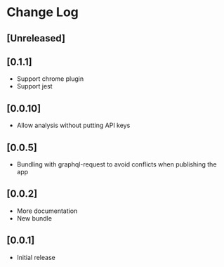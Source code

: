 # Change Log

## [Unreleased]

## [0.1.1]

- Support chrome plugin
- Support jest

## [0.0.10]

- Allow analysis without putting API keys

## [0.0.5]

- Bundling with graphql-request to avoid conflicts when publishing the app

## [0.0.2]

- More documentation
- New bundle

## [0.0.1]

- Initial release
